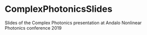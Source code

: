 # ComplexPhotonicsSlides
Slides of the Complex Photonics presentation at Andalo Nonlinear Photonics conference 2019
